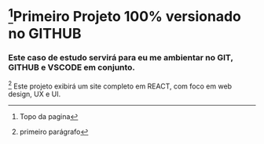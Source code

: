 # [^1]Primeiro Projeto 100% versionado no GITHUB
 
### Este caso de estudo servirá para eu me ambientar no GIT, GITHUB e VSCODE em conjunto.

[^2] Este projeto exibirá um site completo em REACT, com foco em web design, UX e UI.


[^1]: Topo da pagina
[^2]: primeiro parágrafo